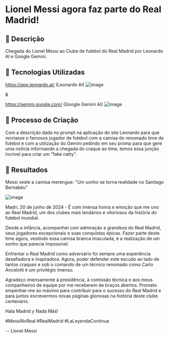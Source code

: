 # Lionel Messi agora faz parte do Real Madrid!

## 📒 Descrição
Chegada do Lionel Messi ao Clube de futebol do Real Madrid por Leonardo AI e Google Gemini.

## 🤖 Tecnologias Utilizadas

https://app.leonardo.ai/   (Leonardo AI)
![image](https://github.com/wesleysword/lab-natty-or-not/assets/168696006/b4b60a57-0d08-4425-9468-d5bf7949d026)

&

https://gemini.google.com/ (Google Gemini AI)
![image](https://github.com/wesleysword/lab-natty-or-not/assets/168696006/d060f91c-4347-4a35-b31b-57a253cafe1a)



## 🧐 Processo de Criação
Com a descrição dada no prompt na aplicação do site Leonardo para que recriasse o famosos jogador de futebol com a camisa do renomado time de futebol e com a utilização do Gemini pedindo em seu promp para que gere uma notícia informando a chegada do craque ao time, temos essa junção incrível para criar um "fake natty".

## 🚀 Resultados

Messi veste a camisa merengue: "Um sonho se torna realidade no Santiago Bernabéu"

![image](https://github.com/wesleysword/lab-natty-or-not/assets/168696006/a1587086-ea73-441b-b310-a6d740e659fe)


Madri, 20 de junho de 2024 - É com imensa honra e emoção que me uno ao Real Madrid, um dos clubes mais lendários e vitoriosos da história do futebol mundial.


Desde a infância, acompanhei com admiração a grandeza do Real Madrid, seus jogadores excepcionais e suas conquistas épicas. Fazer parte deste time agora, vestindo essa camisa branca imaculada, é a realização de um sonho que parecia impossível.

Enfrentar o Real Madrid como adversário foi sempre uma experiência desafiadora e inspiradora. Agora, poder defender este escudo ao lado de tantos craques e sob o comando de um técnico renomado como Carlo Ancelotti é um privilégio imenso.

Agradeço imensamente à presidência, à comissão técnica e aos meus companheiros de equipe por me receberem de braços abertos. Prometo empenhar-me ao máximo para contribuir para o sucesso do Real Madrid e para juntos escrevermos novas páginas gloriosas na história deste clube centenário.

Hala Madrid y Nada Más!

#MessiNoReal #RealMadrid #LaLeyendaContinua

-- Lionel Messi
